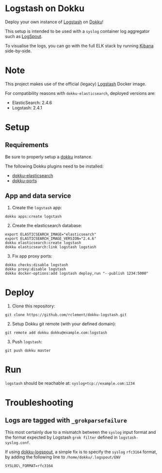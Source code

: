# Logstash on Dokku

Deploy your own instance of [Logstash](https://www.elastic.co/fr/products/logstash)
on [Dokku](https://github.com/dokku/dokku)!

This setup is intended to be used with a `syslog` container log aggregator
such as [LogSpout](https://github.com/michaelshobbs/dokku-logspout).

To visualise the logs, you can go with the full ELK stack by running
[Kibana](https://github.com/rclement/dokku-kibana) side-by-side.


# Note

This project makes use of the official (legacy) [Logstash](https://hub.docker.com/_/logstash/) Docker image.

For compatibility reasons with `dokku-elasticsearch`, deployed versions are:

- ElasticSearch: 2.4.6
- Logstash: 2.4.1


# Setup

## Requirements

Be sure to properly setup a [dokku](https://github.com/dokku/dokku) instance.

The following Dokku plugins need to be installed:

- [dokku-elasticsearch](https://github.com/dokku/dokku-elasticsearch)
- [dokku-ports](https://github.com/dokku-community/dokku-ports.git)

## App and data service

1. Create the `logstash` app:

```
dokku apps:create logstash
```

2. Create the elasticsearch database:

```
export ELASTICSEARCH_IMAGE="elasticsearch"
export ELASTICSEARCH_IMAGE_VERSION="2.4.6"
dokku elasticsearch:create logstash
dokku elasticsearch:link logstash logstash
```

3. Fix app proxy ports:

```
dokku checks:disable logstash
dokku proxy:disable logstash
dokku docker-options:add logstash deploy,run "--publish 1234:5000"
```


# Deploy

1. Clone this repository:

```
git clone https://github.com/rclement/dokku-logstash.git
```

2. Setup Dokku git remote (with your defined domain):

```
git remote add dokku dokku@example.com:logstash
```

3. Push `logstash`:

```
git push dokku master
```


# Run

`logstash` should be reachable at: `syslog+tcp://example.com:1234`


# Troubleshooting

## Logs are tagged with `_grokparsefailure`

This most certainly due to a mismatch between the `syslog` input format and
the format expected by Logstash `grok filter` defined in `logstash-syslog.conf`.

If using [dokku-logspout](https://github.com/michaelshobbs/dokku-logspout), a
simple fix is to specify the `syslog` `rfc3164` format, by adding the following
line to `/home/dokku/.logspout/ENV`

```
SYSLOG\_FORMAT=rfc3164
```

